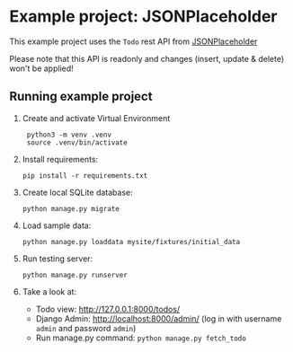 
# Example project: JSONPlaceholder

This example project uses the `Todo` rest API from [JSONPlaceholder](https://jsonplaceholder.typicode.com/)

Please note that this API is readonly and changes (insert, update & delete) won't be applied!

## Running example project


1. Create and activate Virtual Environment

        python3 -m venv .venv
        source .venv/bin/activate

2.  Install requirements:

        pip install -r requirements.txt

3.  Create local SQLite database:

        python manage.py migrate

4.  Load sample data:

        python manage.py loaddata mysite/fixtures/initial_data

5.  Run testing server:

        python manage.py runserver

6. Take a look at:
    - Todo view: <http://127.0.0.1:8000/todos/>
    - Django Admin: <http://localhost:8000/admin/> (log in with username `admin` and password `admin`)
    - Run manage.py command: `python manage.py fetch_todo`
